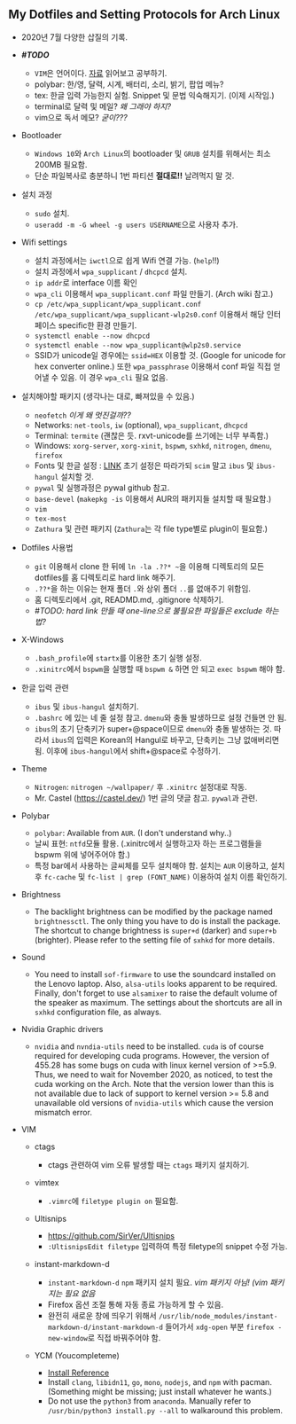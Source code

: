 ## My Dotfiles and Setting Protocols for Arch Linux

- 2020년 7월 다양한 삽질의 기록.

- ***#TODO***
    - `VIM`은 언어이다. [자료](https://johngrib.github.io/wiki/two-views-of-vim/) 읽어보고 공부하기.
    - polybar: 한/영, 달력, 시계, 배터리, 소리, 밝기, 팝업 메뉴?
    - tex: 한글 입력 가능한지 실험. Snippet 및 문법 익숙해지기. (이제 시작임.)
    - terminal로 달력 및 메일? *왜 그래야 하지?*
    - vim으로 독서 메모? *굳이???*

- Bootloader
    - `Windows 10`와 `Arch Linux`의 bootloader 및 `GRUB` 설치를 위해서는 최소 200MB 필요함.
    - 단순 파일복사로 충분하니 1번 파티션 **절대로!!** 날려먹지 말 것. 

- 설치 과정
    - `sudo` 설치.
    - `useradd -m -G wheel -g users USERNAME`으로 사용자 추가.

- Wifi settings
    - 설치 과정에서는 `iwctl`으로 쉽게 Wifi 연결 가능. (`help`!!)
    - 설치 과정에서 `wpa_supplicant` / `dhcpcd` 설치.
    - `ip addr`로 interface 이름 확인
    - `wpa_cli` 이용해서 `wpa_supplicant.conf` 파일 만들기. (Arch wiki 참고.)
    - `cp /etc/wpa_supplicant/wpa_supplicant.conf /etc/wpa_supplicant/wpa_supplicant-wlp2s0.conf`
      이용해서 해당 인터페이스 specific한 환경 만들기.
    - `systemctl enable --now dhcpcd`
    - `systemctl enable --now wpa_supplicant@wlp2s0.service`
    - SSID가 unicode일 경우에는 `ssid=HEX` 이용할 것. (Google for unicode for hex converter online.)
      또한 `wpa_passphrase` 이용해서 conf 파일 직접 얻어낼 수 있음. 이 경우 `wpa_cli` 필요 없음.

- 설치해야할 패키지 (생각나는 대로, 빠져있을 수 있음.)
    - `neofetch` *이게 왜 멋진걸까??*
    - Networks: `net-tools`, `iw` (optional), `wpa_supplicant`, `dhcpcd`
    - Terminal: `termite` (괜찮은 듯. rxvt-unicode를 쓰기에는 너무 부족함.)
    - Windows:	`xorg-server`, `xorg-xinit`, `bspwm`, `sxhkd`, `nitrogen`, `dmenu`, `firefox`
    - Fonts 및 한글 설정 :
      [LINK](https://dgkim5360.tistory.com/entry/basic-setup-of-korean-environment-for-arch-linux)
      초기 설정은 따라가되 `scim` 말고 `ibus` 및 `ibus-hangul` 설치할 것.
    - `pywal` 및 실행과정은 pywal github 참고.
    - `base-devel` (`makepkg -is` 이용해서 AUR의 패키지들 설치할 때 필요함.)
    - `vim`
    - `tex-most`
    - `Zathura` 및 관련 패키지 (`Zathura`는 각 file type별로 plugin이 필요함.)

- Dotfiles 사용법
    - `git` 이용해서 clone 한 뒤에 `ln -la .??* ~`을 이용해 디렉토리의 모든 dotfiles를 홈 디렉토리로
      hard link 해주기.
    - `.??*`을 하는 이유는 현재 폴더 `.`와 상위 폴더 `..`를 없애주기 위함임.
    - 홈 디렉토리에서 .git, READMD.md, .gitignore 삭제하기.
    - *#TODO: hard link 만들 때 one-line으로 불필요한 파일들은 exclude 하는 법?*

- X-Windows
    - `.bash_profile`에 `startx`를 이용한 초기 실행 설정.
    - `.xinitrc`에서 `bspwm`을 실행할 때 `bspwm &` 하면 안 되고 `exec bspwm` 해야 함.

- 한글 입력 관련
    - `ibus` 및 `ibus-hangul` 설치하기.
    - `.bashrc` 에 있는 네 줄 설정 참고. `dmenu`와 충돌 발생하므로 설정 건들면 안 됨.
    - `ibus`의 초기 단축키가 super+@space이므로 `dmenu`와 충돌 발생하는 것.  따라서 `ibus`의 입력은
      Korean의 Hangul로 바꾸고, 단축키는 그냥 없애버리면 됨. 이후에 `ibus-hangul`에서 shift+@space로
      수정하기.

- Theme
    - `Nitrogen`: `nitrogen ~/wallpaper/` 후 `.xinitrc` 설정대로 작동.
    - Mr. Castel (https://castel.dev/) 1번 글의 댓글 참고. `pywal`과 관련.

- Polybar
    - `polybar`: Available from `AUR`. (I don't understand why..)
    - 날씨 표현: `ntfd`모듈 활용. (.xinitrc에서 실행하고자 하는 프로그램들을 bspwm 위에 넣어주어야
      함.)
    - 특정 bar에서 사용하는 글씨체를 모두 설치해야 함. 설치는 `AUR` 이용하고, 설치 후 `fc-cache` 및
      `fc-list | grep (FONT_NAME)` 이용하여 설치 이름 확인하기. 	

- Brightness
    - The backlight brightness can be modified by the package named `brightnessctl`. The only thing
      you have to do is install the package. The shortcut to change brightness is `super+d` (darker)
      and `super+b` (brighter).  Please refer to the setting file of `sxhkd` for more details.

- Sound
    - You need to install `sof-firmware` to use the soundcard installed on the Lenovo laptop. Also,
      `alsa-utils` looks apparent to be required. Finally, don't forget to use `alsamixer` to raise
      the default volume of the speaker as maximum.  The settings about the shortcuts are all in
      `sxhkd` configuration file, as always.

- Nvidia Graphic drivers
    - `nvidia` and `nvndia-utils` need to be installed. `cuda` is of course required for developing
      cuda programs.  However, the version of 455.28 has some bugs on cuda with linux kernel version
      of >=5.9. Thus, we need to wait for November 2020, as noticed, to test the cuda working on the
      Arch. Note that the version lower than this is not available due to lack of support to kernel
      version >= 5.8 and unavailable old versions of `nvidia-utils` which cause the version mismatch
      error.

- VIM
    - ctags
        - ctags 관련하여 vim 오류 발생할 때는 `ctags` 패키지 설치하기.

    - vimtex
        - `.vimrc`에 `filetype plugin on` 필요함.

    - Ultisnips
        - https://github.com/SirVer/Ultisnips
        - `:UltisnipsEdit filetype` 입력하여 특정 filetype의 snippet 수정 가능.

    - instant-markdown-d
        - `instant-markdown-d` `npm` 패키지 설치 필요. *vim 패키지 아님! (vim 패키지는 필요 없음*
        - Firefox 옵션 조절 통해 자동 종료 가능하게 할 수 있음.
        - 완전히 새로운 창에 띄우기 위해서
          `/usr/lib/node_modules/instant-markdown-d/instant-markdown-d` 들어가서 `xdg-open` 부분
          `firefox -new-window`로 직접 바꿔주어야 함.

    - YCM (Youcompleteme)
        - [Install Reference](https://ycm-core.github.io/YouCompleteMe/#linux-64-bit)
        - Install `clang`, `libidn11`, `go`, `mono`, `nodejs`, and `npm` with pacman. (Something
          might be missing; just install whatever he wants.)
        - Do not use the `python3` from `anaconda`. Manually refer to `/usr/bin/python3 install.py
          --all` to walkaround this problem.
